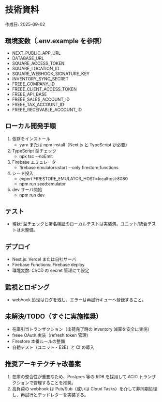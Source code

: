 # 技術資料

作成日: 2025-09-02

## 環境変数（.env.example を参照）
- NEXT_PUBLIC_APP_URL
- DATABASE_URL
- SQUARE_ACCESS_TOKEN
- SQUARE_LOCATION_ID
- SQUARE_WEBHOOK_SIGNATURE_KEY
- INVENTORY_SYNC_SECRET
- FREEE_COMPANY_ID
- FREEE_CLIENT_ACCESS_TOKEN
- FREEE_API_BASE
- FREEE_SALES_ACCOUNT_ID
- FREEE_TAX_ACCOUNT_ID
- FREEE_RECEIVABLE_ACCOUNT_ID

## ローカル開発手順
1. 依存をインストール
   - yarn または npm install（Next.js と TypeScript が必要）
2. TypeScript 型チェック
   - npx tsc --noEmit
3. Firebase エミュレータ
   - firebase emulators:start --only firestore,functions
4. シード投入
   - export FIRESTORE_EMULATOR_HOST=localhost:8080
   - npm run seed:emulator
5. dev サーバ開始
   - npm run dev

## テスト
- 現状: 型チェックと署名検証のローカルテストは実装済。ユニット/統合テストは未整備。

## デプロイ
- Next.js: Vercel または自社サーバ
- Firebase Functions: Firebase deploy
- 環境変数: CI/CD の secret 管理にて設定

## 監視とロギング
- webhook 処理はログを残し、エラーは再試行キューへ登録すること。

## 未解決/TODO（すぐに実施推奨）
- 在庫引当トランザクション（出荷完了時の inventory 減算を安全に実施）
- freee OAuth 実装（refresh token 管理）
- Firestore 本番ルールの整備
- 自動テスト（ユニット・E2E）と CI の導入

## 推奨アーキテクチャ改善案
1. 在庫の整合性が重要なため、Postgres 等の RDB を採用して ACID トランザクションで管理することを推奨。
2. 高負荷の webhook は Pub/Sub（或いは Cloud Tasks）を介して非同期処理し、再試行とデッドレターを実装する。
